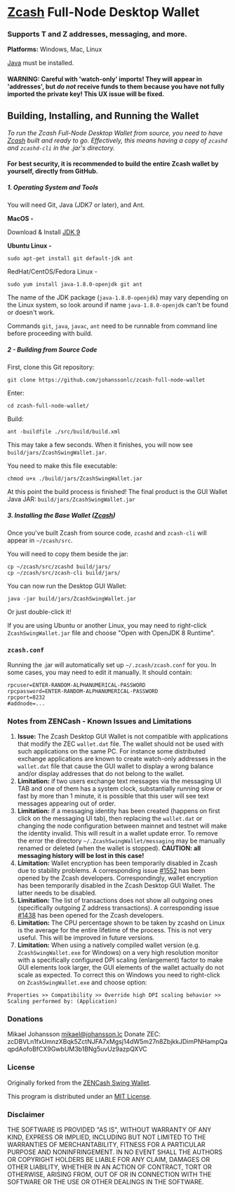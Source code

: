 # [Zcash](http://z.cash/) Full-Node Desktop Wallet

### Supports T and Z addresses, messaging, and more.


**Platforms:** Windows, Mac, Linux

[Java](https://java.com/en/download/) must be installed.


#### WARNING: Careful with 'watch-only' imports! They will appear in 'addresses', but ***do not*** receive funds to them because you have not fully imported the private key! This UX issue will be fixed.


## Building, Installing, and Running the Wallet

*To run the Zcash Full-Node Desktop Wallet from source, you need to have [Zcash](https://github.com/zcash/zcash) built and ready to go. Effectively, this means having a copy of `zcashd` and `zcashd-cli` in the .jar's directory.*

#### For best security, it is recommended to build the entire Zcash wallet by yourself, directly from GitHub.

##### 1. Operating System and Tools

   You will need Git, Java (JDK7 or later), and Ant.  

   **MacOS -**

   Download & Install [JDK 9](http://www.oracle.com/technetwork/java/javase/downloads/jdk9-downloads-3848520.html)

   **Ubuntu Linux -**
   ```
   sudo apt-get install git default-jdk ant
   ```
   RedHat/CentOS/Fedora Linux -
   ```
   sudo yum install java-1.8.0-openjdk git ant
   ```
   The name of the JDK package (`java-1.8.0-openjdk`) may vary depending on the Linux system, so look around if name `java-1.8.0-openjdk` can't be found or doesn't work.

   Commands `git`, `java`, `javac`, `ant` need to be runnable from command line
   before proceeding with build.

##### 2 - Building from Source Code

   First, clone this Git repository:
   ```
   git clone https://github.com/johanssonlc/zcash-full-node-wallet
   ```
   Enter:
   ```
   cd zcash-full-node-wallet/
   ```
   Build:
   ```
   ant -buildfile ./src/build/build.xml
   ```
   This may take a few seconds. When it finishes, you will now see `build/jars/ZcashSwingWallet.jar`.

   You need to make this file executable:
   ```
   chmod u+x ./build/jars/ZcashSwingWallet.jar
   ```
   At this point the build process is finished! The final product is the GUI Wallet Java JAR: `build/jars/ZcashSwingWallet.jar`

##### 3. Installing the Base Wallet ([Zcash](https://github.com/zcash/zcash))

Once you've built Zcash from source code, `zcashd` and `zcash-cli` will appear in `~/zcash/src`.

You will need to copy them beside the jar:

```
cp ~/zcash/src/zcashd build/jars/
cp ~/zcash/src/zcash-cli build/jars/
```

You can now run the Desktop GUI Wallet:

```
java -jar build/jars/ZcashSwingWallet.jar
```

Or just double-click it!


If you are using Ubuntu or another Linux, you may need to
right-click `ZcashSwingWallet.jar` file and choose "Open with OpenJDK 8 Runtime".


### `zcash.conf`
Running the .jar will automatically set up `~/.zcash/zcash.conf` for you. In some cases, you may need to edit it manually. It should contain:
```
rpcuser=ENTER-RANDOM-ALPHANUMERICAL-PASSWORD
rpcpassword=ENTER-RANDOM-ALPHANUMERICAL-PASSWORD
rpcport=8232
#addnode=...

```

### Notes from ZENCash - Known Issues and Limitations

1. **Issue:** The Zcash Desktop GUI Wallet is not compatible with applications that modify the ZEC `wallet.dat` file. The wallet should not be used
with such applications on the same PC. For instance some distributed exchange applications are known to create watch-only addresses in the
`wallet.dat` file that cause the GUI wallet to display a wrong balance and/or display addresses that do not belong to the wallet.
1. **Limitation:** if two users exchange text messages via the messaging UI TAB and one of them has a system clock, substantially running slow or fast by more than 1 minute, it is possible that this user will see text messages appearing out of order.
1. **Limitation:** if a messaging identity has been created (happens on first click on the messaging UI tab), then replacing the `wallet.dat` or changing the node configuration between mainnet and testnet will make the identity invalid. This will result in a wallet update error. To remove the error the directory `~/.ZcashSwingWallet/messaging` may be manually renamed or deleted (when the wallet is stopped). **CAUTION: all messaging history will be lost in this case!**
1. **Limitation:** Wallet encryption has been temporarily disabled in Zcash due to stability problems. A corresponding issue
[#1552](https://github.com/zcash/zcash/issues/1552) has been opened by the Zcash developers. Correspondingly,
wallet encryption has been temporarily disabled in the Zcash Desktop GUI Wallet.
The latter needs to be disabled.
1. **Limitation:** The list of transactions does not show all outgoing ones (specifically outgoing Z address
transactions). A corresponding issue [#1438](https://github.com/zcash/zcash/issues/1438) has been opened
for the Zcash developers.
1. **Limitation:** The CPU percentage shown to be taken by zcashd on Linux is the average for the entire lifetime
of the process. This is not very useful. This will be improved in future versions.
1. **Limitation:** When using a natively compiled wallet version (e.g. `ZcashSwingWallet.exe` for Windows) on a
very high resolution monitor with a specifically configured DPI scaling (enlargement) factor to make GUI
elements look larger, the GUI elements of the wallet actually do not scale as expected. To correct this on
Windows you need to right-click on `ZcashSwingWallet.exe` and choose option:
```
Properties >> Compatibility >> Override high DPI scaling behavior >> Scaling performed by: (Application)
```

### Donations
Mikael Johansson <mikael@johansson.lc>
Donate ZEC: zcDBVLn1fxUmnzXBqk5ZctNJFA7xMgsj14dW5m27n8ZbjkkJDimPNHampQaqpdAofoBfCX9GwbUM3b1BNg5uvUz9azpQXVC

### License
Originally forked from the [ZENCash Swing Wallet](https://github.com/ZencashOfficial/zencash-swing-wallet-ui).

This program is distributed under an [MIT License](https://github.com/johanssonlc/zcash-full-node-wallet/raw/master/LICENSE).

### Disclaimer

THE SOFTWARE IS PROVIDED "AS IS", WITHOUT WARRANTY OF ANY KIND, EXPRESS OR
IMPLIED, INCLUDING BUT NOT LIMITED TO THE WARRANTIES OF MERCHANTABILITY,
FITNESS FOR A PARTICULAR PURPOSE AND NONINFRINGEMENT. IN NO EVENT SHALL THE
AUTHORS OR COPYRIGHT HOLDERS BE LIABLE FOR ANY CLAIM, DAMAGES OR OTHER
LIABILITY, WHETHER IN AN ACTION OF CONTRACT, TORT OR OTHERWISE, ARISING FROM,
OUT OF OR IN CONNECTION WITH THE SOFTWARE OR THE USE OR OTHER DEALINGS IN THE
SOFTWARE.
